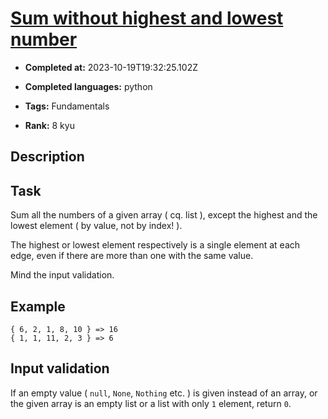 # [Sum without highest and lowest number](https://www.codewars.com/kata/576b93db1129fcf2200001e6)

- **Completed at:** 2023-10-19T19:32:25.102Z

- **Completed languages:** python

- **Tags:** Fundamentals

- **Rank:** 8 kyu

## Description

## Task

Sum all the numbers of a given array ( cq. list ), except the highest and the lowest element ( by value, not by index! ).

The highest or lowest element respectively is a single element at each edge, even if there are more than one with the same value.

Mind the input validation.

## Example

    { 6, 2, 1, 8, 10 } => 16
    { 1, 1, 11, 2, 3 } => 6

## Input validation

If an empty value ( `null`, `None`, `Nothing` etc. ) is given instead of an array, or the given array is an empty list or a list with only `1` element, return `0`.